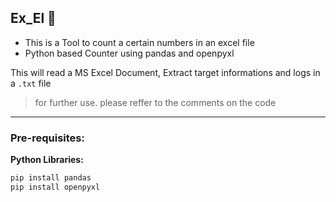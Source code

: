 ## Ex_El 🧮

- This is a Tool to count a certain numbers in an excel file
- Python based Counter using pandas and openpyxl

This will read a MS Excel Document, Extract target informations and logs in a `.txt` file

> for further use. please reffer to the comments on the code

---

### Pre-requisites:

**Python Libraries:**

```bash
pip install pandas
pip install openpyxl
```
